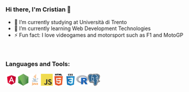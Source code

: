 ### Hi there, I'm Cristian 👋

- 🔭 I’m currently studying at Università di Trento
- 🌱 I’m currently learning Web Development Technologies
- ⚡ Fun fact: I love videogames and motorsport such as F1 and MotoGP

<br />

### Languages and Tools:
<img align="left" height="32" width="32" src=https://raw.githubusercontent.com/github/explore/80688e429a7d4ef2fca1e82350fe8e3517d3494d/topics/angular/angular.png>

<img align="left" height="32" width="32" src=https://raw.githubusercontent.com/github/explore/80688e429a7d4ef2fca1e82350fe8e3517d3494d/topics/nodejs/nodejs.png>

<img align="left" height="32" width="32" src=https://raw.githubusercontent.com/github/explore/5b3600551e122a3277c2c5368af2ad5725ffa9a1/topics/java/java.png>

<img align="left" height="32" width="32" src=https://raw.githubusercontent.com/github/explore/5b3600551e122a3277c2c5368af2ad5725ffa9a1/topics/javascript/javascript.png>

<img align="left" height="32" width="32" src=https://raw.githubusercontent.com/github/explore/5b3600551e122a3277c2c5368af2ad5725ffa9a1/topics/html/html.png>

<img align="left" height="32" width="32" src=https://raw.githubusercontent.com/github/explore/5b3600551e122a3277c2c5368af2ad5725ffa9a1/topics/css/css.png>

<img align="left" height="32" width="32" src=https://raw.githubusercontent.com/github/explore/5b3600551e122a3277c2c5368af2ad5725ffa9a1/topics/r/r.png>

<img align="left" height="32" width="32" src=https://raw.githubusercontent.com/github/explore/5b3600551e122a3277c2c5368af2ad5725ffa9a1/topics/postgresql/postgresql.png>
